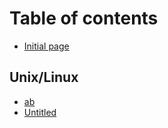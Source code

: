 # Table of contents

* [Initial page](README.md)

## Unix/Linux

* [ab](unix-linux/ab.md)
* [Untitled](unix-linux/untitled.md)

